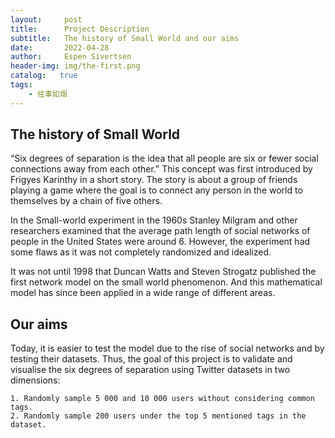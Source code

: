 ```yaml
---
layout:     post
title:      Project Description
subtitle:   The history of Small World and our aims
date:       2022-04-28
author:     Espen Sivertsen
header-img: img/the-first.png
catalog:   true
tags:
    - 往事如烟
---
```

## The history of Small World
“Six degrees of separation is the idea that all people are six or fewer social connections away from each other.” This concept was first introduced by Frigyes Karinthy in a short story. The story is about a group of friends playing a game where the goal is to connect any person in the world to themselves by a chain of five others. 

In the Small-world experiment in the 1960s Stanley Milgram and other researchers examined that the average path length of social networks of people in the United States were around 6. However, the experiment had some flaws as it was not completely randomized and idealized.

It was not until 1998 that Duncan Watts and Steven Strogatz published the first network model on the small world phenomenon. And this mathematical model has since been applied in a wide range of different areas.
## Our aims
Today, it is easier to test the model due to the rise of social networks and by testing their datasets. Thus, the goal of this project is to validate and visualise the six degrees of separation using Twitter datasets in two dimensions:

    1. Randomly sample 5 000 and 10 000 users without considering common tags.
    2. Randomly sample 200 users under the top 5 mentioned tags in the dataset.


